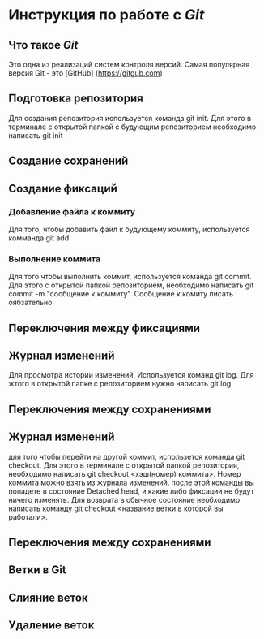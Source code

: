 # Инструкция по работе с *Git*

## Что такое *Git*
Это одна из реализаций систем контроля версий. Самая популярная версия Git - это [GitHub] (https://gitgub.com)
## Подготовка репозитория

Для создания репозитория используется команда git init. Для этого в терминале с открытой папкой с будующим репозиторием необходимо написать git init

## Создание сохранений

## Создание фиксаций

### Добавление файла к коммиту
Для того, чтобы добавить файл к будующему коммиту, используется комманда git add 
### Выполнение коммита
Для того чтобы выполнить коммит, используется команда git commit. Для этого с открытой папкой репозиторием, необходимо написать git commit -m "сообщение к коммиту". Сообщение к комиту писать оябзательно
## Переключения между фиксациями

## Журнал изменений
Для просмотра истории изменений. Используется команд git log. Для жтого в открытой папке с репозиторием нужно написать git log
## Переключения между сохранениями

## Журнал изменений
для того чтобы перейти на другой коммит, использется команда git checkout. Для этого в терминале с открытой папкой репозитория, необходимо написать git checkout <хэш(номер) коммита>. Номер коммита можно взять из журнала изменений. после этой команды вы попадете в состояние Detached head, и какие либо фиксации не будут ничего изменять. Для возврата в обычное состояние необходимо написать команду git checkout <название ветки в которой вы работали>. 
## Переключения между сохранениями



Ветки в Git
-----------

Слияние веток
------------

Удаление веток
-----------